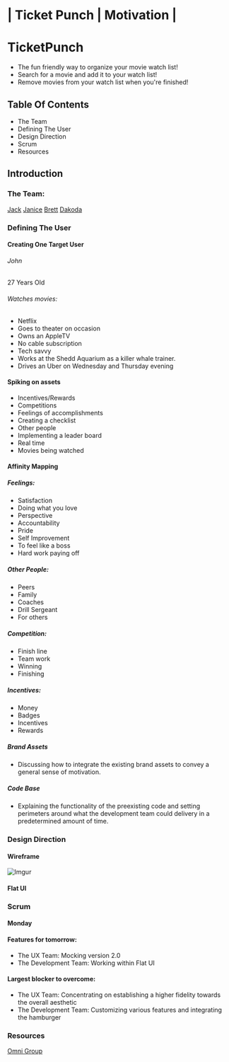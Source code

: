 # | Ticket Punch | Motivation |

# TicketPunch
- The fun friendly way to organize your movie watch list!
- Search for a movie and add it to your watch list!
- Remove movies from your watch list when you're finished!

## Table Of Contents

- The Team
- Defining The User
- Design Direction
- Scrum
- Resources

## Introduction

### The Team:

[Jack](https://github.com/JackWangelin)
[Janice](https://github.com/LiuLiuDesigns)
[Brett](https://github.com/thehaymaker)
[Dakoda](https://github.com/ddakoda)

### Defining The User

#### Creating One Target User

###### John
27 Years Old
###### Watches movies:
- Netflix
- Goes to theater on occasion
- Owns an AppleTV
- No cable subscription
- Tech savvy
- Works at the Shedd Aquarium as a killer whale trainer.
- Drives an Uber on Wednesday and Thursday evening

#### Spiking on assets

- Incentives/Rewards
- Competitions
- Feelings of accomplishments
- Creating a checklist
- Other people
- Implementing a leader board
- Real time
- Movies being watched

#### Affinity Mapping

##### Feelings:

- Satisfaction
- Doing what you love
- Perspective
- Accountability
- Pride
- Self Improvement
- To feel like a boss
- Hard work paying off

##### Other People:

- Peers
- Family
- Coaches
- Drill Sergeant
- For others

##### Competition:

- Finish line
- Team work
- Winning
- Finishing

##### Incentives:

- Money
- Badges
- Incentives
- Rewards

##### Brand Assets

- Discussing how to integrate the existing brand assets to convey a general sense of motivation.

##### Code Base

- Explaining the functionality of the preexisting code and setting perimeters around what the development team could delivery in a predetermined amount of time.

### Design Direction

#### Wireframe

![Imgur](http://i.imgur.com/8Zsrg64.png)

#### Flat UI


### Scrum

#### Monday

#### Features for tomorrow:

- The UX Team: Mocking version 2.0
- The Development Team: Working within Flat UI

#### Largest blocker to overcome:

- The UX Team: Concentrating on establishing a higher fidelity towards the overall aesthetic
- The Development Team: Customizing various features and integrating the hamburger

### Resources

[Omni Group](https://www.omnigroup.com/omnigraffle)
